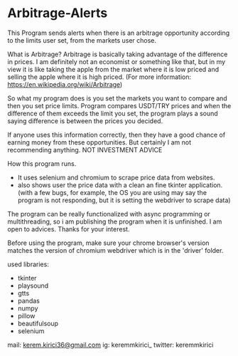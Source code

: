 # Arbitrage-Alerts
This Program sends alerts when there is an arbitrage opportunity according to the limits user set, from the markets user chose.


What is Arbitrage?
Arbitrage is basically taking advantage of the difference in prices. I am definitely not an economist or something like that, but in my view it is like taking the apple from the market where it is low priced and selling the apple where it is high priced. (For more information: https://en.wikipedia.org/wiki/Arbitrage)

So what my program does is you set the markets you want to compare and then you set price limits. Program compares USDT/TRY prices and when the difference of them exceeds the limit you set, the program plays a sound saying difference is between the prices you decided. 

If anyone uses this information correctly, then they have a good chance of earning money from these opportunities. But certainly I am not recommending anything.
NOT INVESTMENT ADVICE


How this program runs. 
* It uses selenium and chromium to scrape price data from websites. 
* also shows user the price data with a clean an fine tkinter application. (with a few bugs, for example, the OS you are using may say the program is not responding, but it is setting the webdriver to scrape data) 

The program can be really functionalized with async programming or multithreading, so i am publishing the program when it is unfinished. I am open to advices. Thanks for your interest.

Before using the program, make sure your chrome browser's version matches the version of chromium webdriver which is in the 'driver' folder.

used libraries: 
* tkinter
* playsound
* gtts
* pandas
* numpy
* pillow
* beautifulsoup
* selenium

mail: kerem.kirici36@gmail.com
ig: keremmkirici_
twitter: keremmkirici
